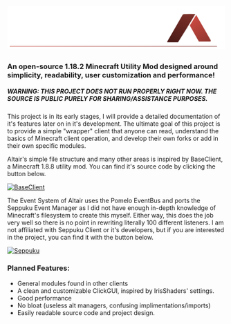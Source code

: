 # ![Altair](src/main/resources/assets/altair/githubheader.png)

### An open-source 1.18.2 Minecraft Utility Mod designed around simplicity, readability, user customization and performance!

##### WARNING: THIS PROJECT DOES NOT RUN PROPERLY RIGHT NOW. THE SOURCE IS PUBLIC PURELY FOR SHARING/ASSISTANCE PURPOSES.

This project is in its early stages, I will provide a detailed documentation of it's features later on in it's development. The ultimate goal of this project is to provide a simple "wrapper" client that anyone can read, understand the basics of Minecraft client operation, and develop their own forks or add in their own specific modules.

Altair's simple file structure and many other areas is inspired by BaseClient, a Minecraft 1.8.8 utility mod. You can find it's source code by clicking the button below.

[![BaseClient](https://img.shields.io/badge/BaseClient-Source%20Code-critical)](https://github.com/OxideWaveLength/Minecraft-Hack-BaseClient)

The Event System of Altair uses the Pomelo EventBus and ports the Seppuku Event Manager as I did not have enough in-depth knowledge of Minecraft's filesystem to create this myself. Either way, this does the job very well so there is no point in rewriting literally 100 different listeners. I am not affiliated with Seppuku Client or it's developers, but if you are interested in the project, you can find it with the button below.

[![Seppuku](https://img.shields.io/badge/Seppuku-Source%20Code-critical)](https://github.com/seppukudevelopment/seppuku)


### Planned Features:

* General modules found in other clients
* A clean and customizable ClickGUI, inspired by IrisShaders' settings.
* Good performance
* No bloat (useless alt managers, confusing implimentations/imports)
* Easily readable source code and project design.
